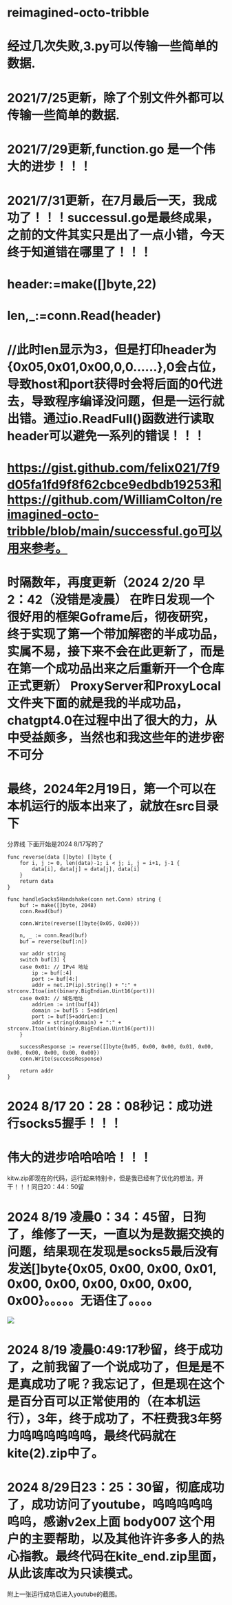 # reimagined-octo-tribble
# 经过几次失败,3.py可以传输一些简单的数据.
# 2021/7/25更新，除了个别文件外都可以传输一些简单的数据.
# 2021/7/29更新,function.go 是一个伟大的进步！！！
# 2021/7/31更新，在7月最后一天，我成功了！！！successul.go是最终成果，之前的文件其实只是出了一点小错，今天终于知道错在哪里了！！！
# header:=make([]byte,22)
# len,_:=conn.Read(header)
# //此时len显示为3，但是打印header为{0x05,0x01,0x00,0,0......},0会占位，导致host和port获得时会将后面的0代进去，导致程序编译没问题，但是一运行就出错。通过io.ReadFull()函数进行读取header可以避免一系列的错误！！！
# https://gist.github.com/felix021/7f9d05fa1fd9f8f62cbce9edbdb19253和https://github.com/WilliamColton/reimagined-octo-tribble/blob/main/successful.go可以用来参考。
# 时隔数年，再度更新（2024 2/20 早2：42（没错是凌晨） 在昨日发现一个很好用的框架Goframe后，彻夜研究，终于实现了第一个带加解密的半成功品，实属不易，接下来不会在此更新了，而是在第一个成功品出来之后重新开一个仓库正式更新） ProxyServer和ProxyLocal文件夹下面的就是我的半成功品，chatgpt4.0在过程中出了很大的力，从中受益颇多，当然也和我这些年的进步密不可分


# 最终，2024年2月19日，第一个可以在本机运行的版本出来了，就放在src目录下

分界线
下面开始是2024 8/17写的了
```
func reverse(data []byte) []byte {
	for i, j := 0, len(data)-1; i < j; i, j = i+1, j-1 {
		data[i], data[j] = data[j], data[i]
	}
	return data
}

func handleSocks5Handshake(conn net.Conn) string {
	buf := make([]byte, 2048)
	conn.Read(buf)

	conn.Write(reverse([]byte{0x05, 0x00}))

	n, _ := conn.Read(buf)
	buf = reverse(buf[:n])

	var addr string
	switch buf[3] {
	case 0x01: // IPv4 地址
		ip := buf[:4]
		port := buf[4:]
		addr = net.IP(ip).String() + ":" + strconv.Itoa(int(binary.BigEndian.Uint16(port)))
	case 0x03: // 域名地址
		addrLen := int(buf[4])
		domain := buf[5 : 5+addrLen]
		port := buf[5+addrLen:]
		addr = string(domain) + ":" + strconv.Itoa(int(binary.BigEndian.Uint16(port)))
	}

	successResponse := reverse([]byte{0x05, 0x00, 0x00, 0x01, 0x00, 0x00, 0x00, 0x00, 0x00, 0x00})
	conn.Write(successResponse)

	return addr
}
```
# 2024 8/17 20：28：08秒记：成功进行socks5握手！！！
# 伟大的进步哈哈哈哈！！！
kitw.zip即现在的代码，运行起来特别卡，但是我已经有了优化的想法，开干！！！同日20：44：50留

# 2024 8/19 凌晨0：34：45留，日狗了，维修了一天，一直以为是数据交换的问题，结果现在发现是socks5最后没有发送[]byte{0x05, 0x00, 0x00, 0x01, 0x00, 0x00, 0x00, 0x00, 0x00, 0x00}。。。。。无语住了。。。。

![](QAQ.png)
# 2024 8/19 凌晨0:49:17秒留，终于成功了，之前我留了一个说成功了，但是是不是真成功了呢？我忘记了，但是现在这个是百分百可以正常使用的（在本机运行），3年，终于成功了，不枉费我3年努力呜呜呜呜呜呜，最终代码就在kite(2).zip中了。

# 2024 8/29日23：25：30留，彻底成功了，成功访问了youtube，呜呜呜呜呜呜呜，感谢v2ex上面 body007 这个用户的主要帮助，以及其他许许多多人的热心指教。最终代码在kite_end.zip里面，从此该库改为只读模式。
附上一张运行成功后进入youtube的截图。
